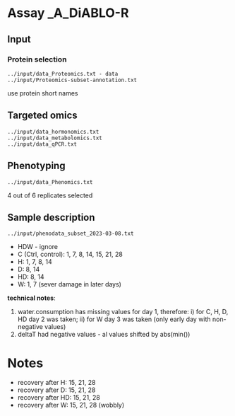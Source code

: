 # Assay _A_DiABLO-R

## Input

### Protein selection
```
../input/data_Proteomics.txt - data
../input/Proteomics-subset-annotation.txt
```
use protein short names

## Targeted omics
```
../input/data_hormonomics.txt
../input/data_metabolomics.txt
../input/data_qPCR.txt
```

## Phenotyping
```
../input/data_Phenomics.txt
```
4 out of 6 replicates selected



## Sample description
```
../input/phenodata_subset_2023-03-08.txt
```
- HDW - ignore
- C (Ctrl, control): 1, 7, 8, 14, 15, 21, 28
- H: 1, 7, 8, 14
- D: 8, 14
- HD: 8, 14
- W: 1, 7 (sever damage in later days)



**technical notes**: 
1. water.consumption has missing values for day 1, therefore: i) for C, H, D, HD day 2 was taken; ii) for W day 3 was taken (only early day with non-negative values)
2. deltaT had negative values - al values shifted by abs(min())



# Notes
- recovery after H: 15, 21, 28
- recovery after D: 15, 21, 28
- recovery after HD: 15, 21, 28
- recovery after W: 15, 21, 28 (wobbly)





